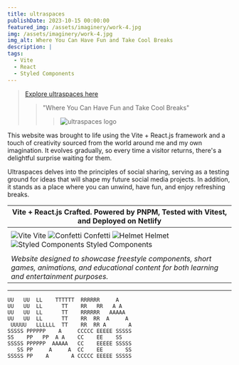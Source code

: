 ```yaml
---
title: ultraspaces
publishDate: 2023-10-15 00:00:00
featured_img: /assets/imaginery/work-4.jpg
img: /assets/imaginery/work-4.jpg
img_alt: Where You Can Have Fun and Take Cool Breaks
description: |
tags:
  - Vite
  - React
  - Styled Components
---
```

> [Explore ultraspaces here](https://ultraspaces.netlify.app)
>
> > "Where You Can Have Fun and Take Cool Breaks"
> > 
> > > ![ultraspaces logo](https://lucfreelance.vercel.app/assets/img/u.png)

This website was brought to life using the Vite + React.js framework and a touch of creativity sourced from the world around me and my own imagination. It evolves gradually, so every time a visitor returns, there's a delightful surprise waiting for them.

Ultraspaces delves into the principles of social sharing, serving as a testing ground for ideas that will shape my future social media projects. In addition, it stands as a place where you can unwind, have fun, and enjoy refreshing breaks.

|  Vite + React.js Crafted. Powered by PNPM, Tested with Vitest, and Deployed on Netlify  |
|----------------------------------------------------------------|
| |
| ![Vite](https://img.icons8.com/color/48/000000/vite.png) Vite ![Confetti](https://img.icons8.com/color/48/000000/confetti.png) Confetti ![Helmet](https://img.icons8.com/color/48/000000/helmet.png) Helmet ![Styled Components](https://img.icons8.com/color/48/000000/styled-components.png) Styled Components | 
| |
| _Website designed to showcase freestyle components, short games, animations, and educational content for both learning and entertainment purposes._ |

--- 
```
UU   UU  LL    TTTTTT  RRRRRR     A
UU   UU  LL      TT    RR   RR   A A
UU   UU  LL      TT    RRRRRR   AAAAA
UU   UU  LL      TT    RR  RR  A     A
 UUUUU   LLLLLL  TT    RR  RR A       A
SSSSS PPPPPP    A     CCCCC EEEEE SSSSS
SS    PP   PP  A A    CC    EE    SS
SSSSS PPPPPP  AAAAA   CC    EEEEE SSSSS
   SS PP     A     A  CC    EE       SS
SSSSS PP    A       A CCCCC EEEEE SSSSS
```